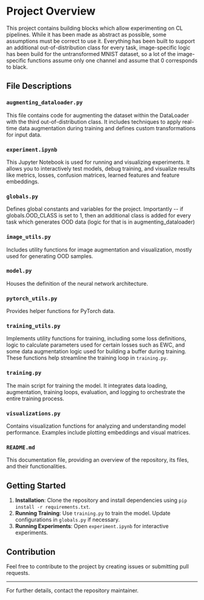 # Project Overview

This project contains building blocks which allow experimenting on CL pipelines. While it has been made as abstract as possible, some assumptions must be correct to use it. Everything has been built to support an additional out-of-distribution class for every task, image-specific logic has been build for the untransformed MNIST dataset, so a lot of the image-specific functions assume only one channel and assume that 0 corresponds to black.

## File Descriptions

### `augmenting_dataloader.py`
This file contains code for augmenting the dataset within the DataLoader with the third out-of-distribution class. It includes techniques to apply real-time data augmentation during training and defines custom transformations for input data.

### `experiment.ipynb`
This Jupyter Notebook is used for running and visualizing experiments. It allows you to interactively test models, debug training, and visualize results like metrics, losses, confusion matrices, learned features and feature embeddings.

### `globals.py`
Defines global constants and variables for the project. Importantly -- if globals.OOD_CLASS is set to 1, then an additional class is added for every task which generates OOD data (logic for that is in augmenting_dataloader)

### `image_utils.py`
Includes utility functions for image augmentation and visualization, mostly used for generating OOD samples.

### `model.py`
Houses the definition of the neural network architecture.

### `pytorch_utils.py`
Provides helper functions for PyTorch data.

### `training_utils.py`
Implements utility functions for training, including some loss definitions, logic to calculate parameters used for certain losses such as EWC, and some data augmentation logic used for building a buffer during training. These functions help streamline the training loop in `training.py`.

### `training.py`
The main script for training the model. It integrates data loading, augmentation, training loops, evaluation, and logging to orchestrate the entire training process.

### `visualizations.py`
Contains visualization functions for analyzing and understanding model performance. Examples include plotting embeddings and visual matrices.

### `README.md`
This documentation file, providing an overview of the repository, its files, and their functionalities.

## Getting Started

1. **Installation**: Clone the repository and install dependencies using `pip install -r requirements.txt`.
2. **Running Training**: Use `training.py` to train the model. Update configurations in `globals.py` if necessary.
3. **Running Experiments**: Open `experiment.ipynb` for interactive experiments.

## Contribution
Feel free to contribute to the project by creating issues or submitting pull requests.

---

For further details, contact the repository maintainer.
